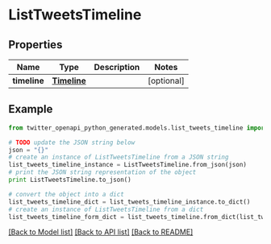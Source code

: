 # ListTweetsTimeline


## Properties
Name | Type | Description | Notes
------------ | ------------- | ------------- | -------------
**timeline** | [**Timeline**](Timeline.md) |  | [optional] 

## Example

```python
from twitter_openapi_python_generated.models.list_tweets_timeline import ListTweetsTimeline

# TODO update the JSON string below
json = "{}"
# create an instance of ListTweetsTimeline from a JSON string
list_tweets_timeline_instance = ListTweetsTimeline.from_json(json)
# print the JSON string representation of the object
print ListTweetsTimeline.to_json()

# convert the object into a dict
list_tweets_timeline_dict = list_tweets_timeline_instance.to_dict()
# create an instance of ListTweetsTimeline from a dict
list_tweets_timeline_form_dict = list_tweets_timeline.from_dict(list_tweets_timeline_dict)
```
[[Back to Model list]](../README.md#documentation-for-models) [[Back to API list]](../README.md#documentation-for-api-endpoints) [[Back to README]](../README.md)


